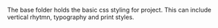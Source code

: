 The base folder holds the basic css styling for project. This can include vertical rhytmn, typography and print styles.
